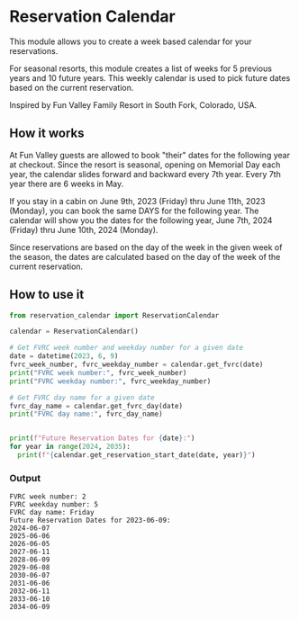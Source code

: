 # Reservation Calendar

This module allows you to create a week based calendar for your reservations.

For seasonal resorts, this module creates a list of weeks for 5 previous years and 10 future years.  This weekly calendar is used to pick future dates based on the current reservation.

Inspired by Fun Valley Family Resort in South Fork, Colorado, USA.

## How it works

At Fun Valley guests are allowed to book "their" dates for the following year at checkout.  Since the resort is seasonal, opening on Memorial Day each year, the calendar slides forward and backward every 7th year.  Every 7th year there are 6 weeks in May.

If you stay in a cabin on June 9th, 2023 (Friday) thru June 11th, 2023 (Monday), you can book the same DAYS for the following year.  The calendar will show you the dates for the following year, June 7th, 2024 (Friday) thru June 10th, 2024 (Monday).

Since reservations are based on the day of the week in the given week of the season, the dates are calculated based on the day of the week of the current reservation.

## How to use it

```python
from reservation_calendar import ReservationCalendar

calendar = ReservationCalendar()

# Get FVRC week number and weekday number for a given date
date = datetime(2023, 6, 9)
fvrc_week_number, fvrc_weekday_number = calendar.get_fvrc(date)
print("FVRC week number:", fvrc_week_number)
print("FVRC weekday number:", fvrc_weekday_number)

# Get FVRC day name for a given date
fvrc_day_name = calendar.get_fvrc_day(date)
print("FVRC day name:", fvrc_day_name)


print(f"Future Reservation Dates for {date}:")
for year in range(2024, 2035):
  print(f"{calendar.get_reservation_start_date(date, year)}")
```

### Output

```text
FVRC week number: 2
FVRC weekday number: 5
FVRC day name: Friday
Future Reservation Dates for 2023-06-09:
2024-06-07
2025-06-06
2026-06-05
2027-06-11
2028-06-09
2029-06-08
2030-06-07
2031-06-06
2032-06-11
2033-06-10
2034-06-09
```
